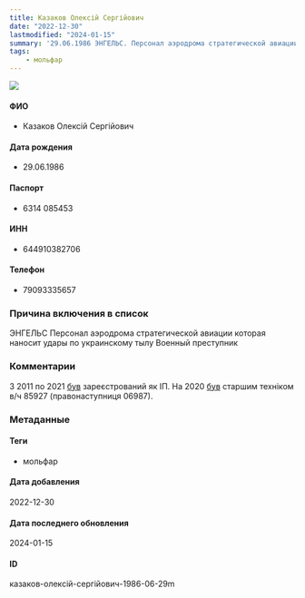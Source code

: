 ```yaml
---
title: Казаков Олексій Сергійович
date: "2022-12-30"
lastmodified: "2024-01-15"
summary: '29.06.1986 ЭНГЕЛЬС. Персонал аэродрома стратегической авиации которая наносит удары по украинскому тылу. Военный преступник.'
tags: 
    - мольфар
---
```

<!--# pp1-->
<!--## Фигурант-->
<!--### Личные данные-->
<!--#### Фото-->
![](https://molfar.com/images/optimized/person-placeholder.jpg)
#### ФИО
- Казаков Олексій Сергійович
#### Дата рождения
- 29.06.1986
#### Паспорт
- 6314 085453
#### ИНН
- 644910382706
#### Телефон
- 79093335657
### Причина включения в список
ЭНГЕЛЬС
Персонал аэродрома стратегической авиации которая наносит удары по украинскому тылу
Военный преступник
### Комментарии
З 2011 по 2021 [був](https://www.list-org.com/man/13630904) зареєстрований як ІП. На 2020 [був](https://drive.google.com/uc?id=1xXQSRzWROO1CHT188PpnXRjyUq4DLKQ4) старшим техніком в/ч 85927 (правонаступниця 06987).
### Метаданные
#### Теги
- мольфар
#### Дата добавления
2022-12-30
#### Дата последнего обновления
2024-01-15
#### ID
казаков-олексій-сергійович-1986-06-29m
<!--## END;-->
